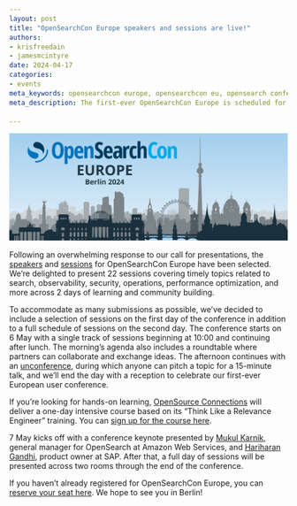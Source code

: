 ```yaml
---
layout: post
title: "OpenSearchCon Europe speakers and sessions are live!"
authors:
- krisfreedain
- jamesmcintyre
date: 2024-04-17
categories:
- events
meta_keywords: opensearchcon europe, opensearchcon eu, opensearch conference, opensearch event europe, opensearch usergroup europe, opensearch germany
meta_description: The first-ever OpenSearchCon Europe is scheduled for 6 & 7 May in Berlin with a full slate of speakers and sessions covering timely topics related to search, observability, machine learning, and more.

---
```


<img src="/assets/media/blog-images/2024-02-29-announcing-opensearchcon-europe-2024/OSC_Berlin_BlogBanner-01.png" class="img-fluid" />

Following an overwhelming response to our call for presentations, the [speakers](https://opensearch.org/events/opensearchcon/2024/europe/speakers/index.html) and [sessions](https://opensearch.org/events/opensearchcon/2024/europe/sessions/index.html) for OpenSearchCon Europe have been selected. We’re delighted to present 22 sessions covering timely topics related to search, observability, security, operations, performance optimization, and more across 2 days of learning and community building.

To accommodate as many submissions as possible, we’ve decided to include a selection of sessions on the first day of the conference in addition to a full schedule of sessions on the second day. The conference starts on 6 May with a single track of sessions beginning at 10:00 and continuing after lunch. The morning’s agenda also includes a roundtable where partners can collaborate and exchange ideas. The afternoon continues with an [unconference](https://opensearch.org/events/opensearchcon/2024/europe/unconference/index.html), during which anyone can pitch a topic for a 15-minute talk, and we’ll end the day with a reception to celebrate our first-ever European user conference. 

If you’re looking for hands-on learning, [OpenSource Connections](https://opensourceconnections.com/) will deliver a one-day intensive course based on its “Think Like a Relevance Engineer” training. You can [sign up for the course here](https://www.eventbee.com/v/opensearch-tlre-intensive-at-opensearchcon-eu-24/event?eid=276614264#/tickets).

7 May kicks off with a conference keynote presented by [Mukul Karnik](https://opensearch.org/community/members/mukul-karnik.html), general manager for OpenSearch at Amazon Web Services, and [Hariharan Gandhi](https://opensearch.org/community/members/hariharan-gandhi.html), product owner at SAP. After that, a full day of sessions will be presented across two rooms through the end of the conference.

If you haven’t already registered for OpenSearchCon Europe, you can [reserve your seat here](https://tickets.plainschwarz.com/opensearchconeu/c/PjtYoMWc8/). We hope to see you in Berlin!

